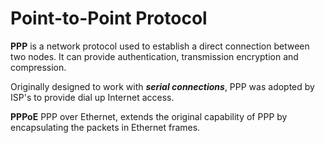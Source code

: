 # Point-to-Point Protocol

**PPP** is a network protocol used to establish a direct connection between two nodes. It can provide authentication, transmission encryption and compression.

Originally designed to work with ***serial connections***, PPP was adopted by ISP's to provide dial up Internet access.

**PPPoE** PPP over Ethernet, extends the original capability of PPP by encapsulating the packets in Ethernet frames.